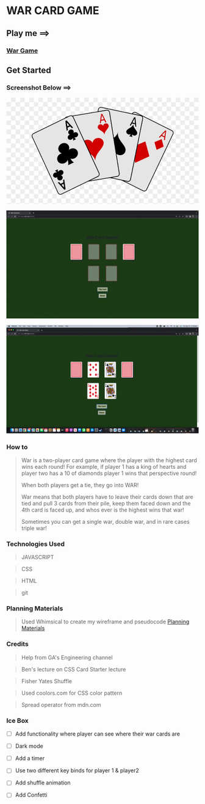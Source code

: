 # WAR CARD GAME 


## Play me ==>
### [War Game](https://war-card-game-1.netlify.app)

## Get Started 



### Screenshot Below ==>

![cards](https://github.com/J3NNog1/war-card-game/blob/main/assets/cards-favicon.jpg)

![screenshot](https://github.com/J3NNog1/war-card-game/blob/main/assets/Screen%20Shot%202022-09-15%20at%2010.48.11%20AM%20(2).png)

![screenshot2](https://github.com/J3NNog1/war-card-game/blob/main/assets/Screen%20Shot%202022-09-15%20at%2011.09.19%20AM%20(2).png)

### How to

> War is a two-player card game where the player with the highest card wins each round! For example, if player 1 has a king of hearts and player two has a 10 of diamonds player 1 wins that perspective round!
> 
> When both players get a tie, they go into WAR!
> 
> War means that both players have to leave their cards down that are tied and pull 3 cards from their pile, keep them faced down and the 4th card is faced up, and whos ever is the highest wins that war!
> 
> Sometimes you can get a single war, double war, and in rare cases triple war!

### Technologies Used
 
 >JAVASCRIPT 

 >CSS

> HTML

> git

### Planning Materials

> Used Whimsical to create my wireframe and pseudocode
>[Planning Materials](https://whimsical.com/war-card-game-GqkEcfnvnfF7mhn3f1FjQe)

### Credits

> Help from GA's Engineering channel

> Ben's lecture on CSS Card Starter lecture

> Fisher Yates Shuffle

> Used coolors.com for CSS color pattern

>Spread operator from mdn.com

### Ice Box 

- [ ] Add functionality where player can see where their war cards are 

- [ ] Dark mode

- [ ] Add a timer

- [ ] Use two different key binds for player 1 & player2

- [ ] Add shuffle animation

- [ ] Add Confetti 


